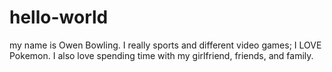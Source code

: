 # hello-world
my name is Owen Bowling. I really sports and different video games; I LOVE Pokemon. I also love spending time with my girlfriend, friends, and family.
